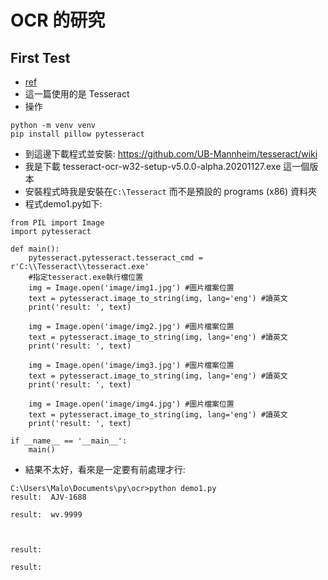 ﻿# OCR 的研究

## First Test

- [ref](https://www.dotblogs.com.tw/RYNote/2021/01/14/105447)
- 這一篇使用的是 Tesseract
- 操作
```
python -m venv venv
pip install pillow pytesseract
```
- 到這邊下載程式並安裝: https://github.com/UB-Mannheim/tesseract/wiki
- 我是下載 tesseract-ocr-w32-setup-v5.0.0-alpha.20201127.exe 這一個版本
- 安裝程式時我是安裝在`C:\Tesseract` 而不是預設的 programs (x86) 資料夾
- 程式demo1.py如下:
```
from PIL import Image
import pytesseract

def main():
    pytesseract.pytesseract.tesseract_cmd = r'C:\\Tesseract\\tesseract.exe'
    #指定tesseract.exe執行檔位置
    img = Image.open('image/img1.jpg') #圖片檔案位置
    text = pytesseract.image_to_string(img, lang='eng') #讀英文
    print('result: ', text)

    img = Image.open('image/img2.jpg') #圖片檔案位置
    text = pytesseract.image_to_string(img, lang='eng') #讀英文
    print('result: ', text)

    img = Image.open('image/img3.jpg') #圖片檔案位置
    text = pytesseract.image_to_string(img, lang='eng') #讀英文
    print('result: ', text)

    img = Image.open('image/img4.jpg') #圖片檔案位置
    text = pytesseract.image_to_string(img, lang='eng') #讀英文
    print('result: ', text)

if __name__ == '__main__':
    main()

```
- 結果不太好，看來是一定要有前處理才行:
```
C:\Users\Malo\Documents\py\ocr>python demo1.py
result:  AJV-1688

result:  wv.9999



result:

result:  

```
